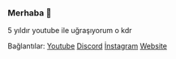 ### Merhaba 👋
5 yıldır youtube ile uğraşıyorum o kdr

Bağlantılar: [Youtube](https://youtube.com/c/EmirhanSarac) [Discord](https://discord.gg/9z8JEcG) [İnstagram](https://www.instagram.com/emirhansarac06) [Website](https://codare.fun)
<!--
**EmirhanSarac/EmirhanSarac** is a ✨ _special_ ✨ repository because its `README.md` (this file) appears on your GitHub profile.



